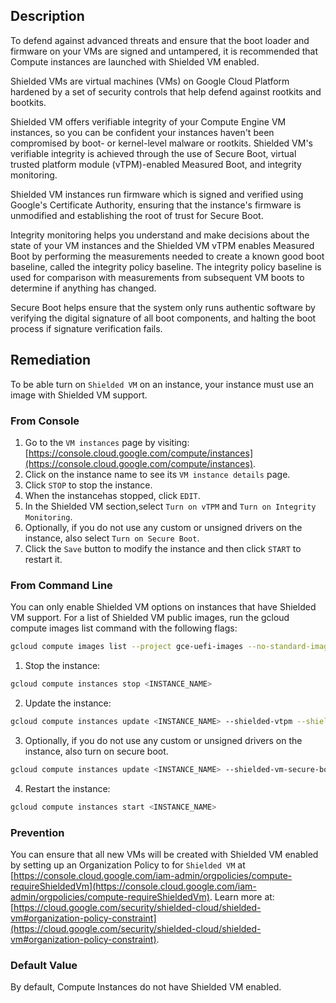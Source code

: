 ## Description

To defend against advanced threats and ensure that the boot loader and firmware on your VMs are signed and untampered, it is recommended that Compute instances are launched with Shielded VM enabled.

Shielded VMs are virtual machines (VMs) on Google Cloud Platform hardened by a set of security controls that help defend against rootkits and bootkits.

Shielded VM offers verifiable integrity of your Compute Engine VM instances, so you can be confident your instances haven't been compromised by boot- or kernel-level malware or rootkits. Shielded VM's verifiable integrity is achieved through the use of Secure Boot, virtual trusted platform module (vTPM)-enabled Measured Boot, and integrity monitoring.

Shielded VM instances run firmware which is signed and verified using Google's Certificate Authority, ensuring that the instance's firmware is unmodified and establishing the root of trust for Secure Boot.

Integrity monitoring helps you understand and make decisions about the state of your VM instances and the Shielded VM vTPM enables Measured Boot by performing the measurements needed to create a known good boot baseline, called the integrity policy baseline. The integrity policy baseline is used for comparison with measurements from subsequent VM boots to determine if anything has changed.

Secure Boot helps ensure that the system only runs authentic software by verifying the digital signature of all boot components, and halting the boot process if signature verification fails.

## Remediation

To be able turn on `Shielded VM` on an instance, your instance must use an image with Shielded VM support.

### From Console

1. Go to the `VM instances` page by visiting: [https://console.cloud.google.com/compute/instances](https://console.cloud.google.com/compute/instances).
2. Click on the instance name to see its `VM instance details` page.
3. Click `STOP` to stop the instance.
4. When the instancehas stopped, click `EDIT`.
5. In the Shielded VM section,select `Turn on vTPM` and `Turn on Integrity Monitoring`.
6. Optionally, if you do not use any custom or unsigned drivers on the instance, also select `Turn on Secure Boot`.
7. Click the `Save` button to modify the instance and then click `START` to restart it.

### From Command Line

You can only enable Shielded VM options on instances that have Shielded VM support. For a list of Shielded VM public images, run the gcloud compute images list command with the following flags:

```bash
gcloud compute images list --project gce-uefi-images --no-standard-images 
```

1. Stop the instance:

```bash
gcloud compute instances stop <INSTANCE_NAME>
```

2. Update the instance:

```bash
gcloud compute instances update <INSTANCE_NAME> --shielded-vtpm --shielded-vmintegrity-monitoring
```

3. Optionally, if you do not use any custom or unsigned drivers on the instance, also turn on secure boot.

```bash
gcloud compute instances update <INSTANCE_NAME> --shielded-vm-secure-boot
```

4. Restart the instance:

```bash
gcloud compute instances start <INSTANCE_NAME>
```

### Prevention

You can ensure that all new VMs will be created with Shielded VM enabled by setting up an Organization Policy to for `Shielded VM` at [https://console.cloud.google.com/iam-admin/orgpolicies/compute-requireShieldedVm](https://console.cloud.google.com/iam-admin/orgpolicies/compute-requireShieldedVm). Learn more at: [https://cloud.google.com/security/shielded-cloud/shielded-vm#organization-policy-constraint](https://cloud.google.com/security/shielded-cloud/shielded-vm#organization-policy-constraint).

### Default Value

By default, Compute Instances do not have Shielded VM enabled.
